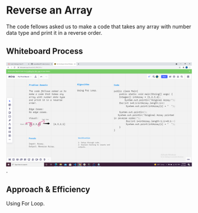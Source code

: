 # Reverse an Array
The code fellows asked us to make a code that takes any array with number data type and print it in a reverse order.

## Whiteboard Process
![Reverse Array Callenge](reverseArray.png).

## Approach & Efficiency
Using For Loop.